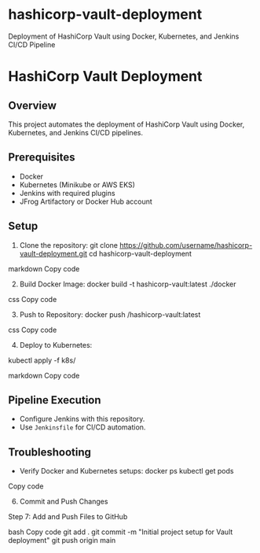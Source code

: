 # hashicorp-vault-deployment
Deployment of HashiCorp Vault using Docker, Kubernetes, and Jenkins CI/CD Pipeline
# HashiCorp Vault Deployment

## Overview
This project automates the deployment of HashiCorp Vault using Docker, Kubernetes, and Jenkins CI/CD pipelines.

## Prerequisites
- Docker
- Kubernetes (Minikube or AWS EKS)
- Jenkins with required plugins
- JFrog Artifactory or Docker Hub account

## Setup
1. Clone the repository:
git clone https://github.com/username/hashicorp-vault-deployment.git cd hashicorp-vault-deployment

markdown
Copy code


2. Build Docker Image:
docker build -t hashicorp-vault:latest ./docker

css
Copy code


3. Push to Repository:
docker push <jfrog-url>/hashicorp-vault:latest

css
Copy code


4. Deploy to Kubernetes:

kubectl apply -f k8s/

markdown
Copy code

## Pipeline Execution
- Configure Jenkins with this repository.
- Use `Jenkinsfile` for CI/CD automation.

## Troubleshooting
- Verify Docker and Kubernetes setups:
docker ps kubectl get pods

Copy code

6. Commit and Push Changes

Step 7: Add and Push Files to GitHub

bash
Copy code
git add .
git commit -m "Initial project setup for Vault deployment"
git push origin main